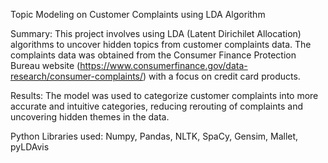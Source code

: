Topic Modeling on Customer Complaints using LDA Algorithm

Summary: This project involves using LDA (Latent Dirichilet Allocation) algorithms to uncover hidden topics from customer complaints data. The complaints data was obtained from the Consumer Finance Protection Bureau website (https://www.consumerfinance.gov/data-research/consumer-complaints/) with a focus on credit card products.

Results: The model was used to categorize customer complaints into more accurate and intuitive categories, reducing rerouting of complaints and uncovering hidden themes in the data.

Python Libraries used: Numpy, Pandas, NLTK, SpaCy, Gensim, Mallet, pyLDAvis
